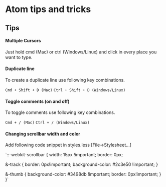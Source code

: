 # Atom tips and tricks

## Tips
#### Multiple Cursors
Just hold cmd (Mac) or ctrl (Windows/Linux) and click in every place you want to type.

#### Duplicate line
To create a duplicate line use following key combinations.

`Cmd + Shift + D (Mac)`
`Ctrl + Shift + D (Windows/Linux)`

#### Toggle comments (on and off)
To toggle comments use following key combinations.

`Cmd + / (Mac)`
`Ctrl + / (Windows/Linux)`

#### Changing scrollbar width and color
Add following code snippet in styles.less [File->Stylesheet...]

`::-webkit-scrollbar {
  width: 15px !important;
  border: 0px;

  &-track {
    border: 0px!important;
    background-color: #2c3e50 !important;
  }

  &-thumb {
    background-color: #3498db !important;
    border: 0px!important;
  }
}`

